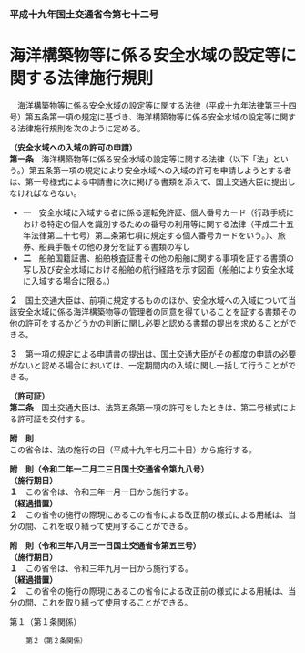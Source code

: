 ### 平成十九年国土交通省令第七十二号  
# 海洋構築物等に係る安全水域の設定等に関する法律施行規則  
　海洋構築物等に係る安全水域の設定等に関する法律（平成十九年法律第三十四号）第五条第一項の規定に基づき、海洋構築物等に係る安全水域の設定等に関する法律施行規則を次のように定める。  
  
**（安全水域への入域の許可の申請）**  
**第一条**　海洋構築物等に係る安全水域の設定等に関する法律（以下「法」という。）第五条第一項の規定により安全水域への入域の許可を申請しようとする者は、第一号様式による申請書に次に掲げる書類を添えて、国土交通大臣に提出しなければならない。  
* **一**　安全水域に入域する者に係る運転免許証、個人番号カード（行政手続における特定の個人を識別するための番号の利用等に関する法律（平成二十五年法律第二十七号）第二条第七項に規定する個人番号カードをいう。）、旅券、船員手帳その他の身分を証する書類の写し  
* **二**　船舶国籍証書、船舶検査証書その他の船舶に関する事項を証する書類の写し及び安全水域における船舶の航行経路を示す図面（船舶により安全水域に入域する場合に限る。）  
  
**２**　国土交通大臣は、前項に規定するもののほか、安全水域への入域について当該安全水域に係る海洋構築物等の管理者の同意を得ていることを証する書類その他の許可をするかどうかの判断に関し必要と認める書類の提出を求めることができる。  
  
**３**　第一項の規定による申請書の提出は、国土交通大臣がその都度の申請の必要がないと認める場合においては、一定期間内の入域に関し一括して行うことができる。  
  
**（許可証）**  
**第二条**　国土交通大臣は、法第五条第一項の許可をしたときは、第二号様式による許可証を交付する。  
  
**附　則**  
この省令は、法の施行の日（平成十九年七月二十日）から施行する。  
  
**附　則（令和二年一二月二三日国土交通省令第九八号）**  
**（施行期日）**  
**１**　この省令は、令和三年一月一日から施行する。  
**（経過措置）**  
**２**　この省令の施行の際現にあるこの省令による改正前の様式による用紙は、当分の間、これを取り繕って使用することができる。  
  
**附　則（令和三年八月三一日国土交通省令第五三号）**  
**（施行期日）**  
**１**　この省令は、令和三年九月一日から施行する。  
**（経過措置）**  
**２**　この省令の施行の際現にあるこの省令による改正前の様式による用紙は、当分の間、これを取り繕って使用することができる。  
  
第１（第１条関係）  

          
        第２（第２条関係）  

          
        